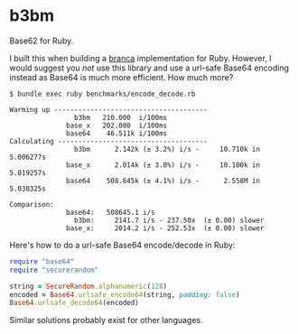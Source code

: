 # b3bm

Base62 for Ruby.

I built this when building a [branca](https://branca.io) implementation for Ruby. However, I would suggest you *not* use
this library and use a url-safe Base64 encoding instead as Base64 is much more efficient. How much more?

```
$ bundle exec ruby benchmarks/encode_decode.rb

Warming up --------------------------------------
                b3bm   210.000  i/100ms
              base_x   202.000  i/100ms
              base64    46.511k i/100ms
Calculating -------------------------------------
                b3bm      2.142k (± 3.2%) i/s -     10.710k in   5.006277s
              base_x      2.014k (± 3.0%) i/s -     10.100k in   5.019257s
              base64    508.645k (± 4.1%) i/s -      2.558M in   5.038325s

Comparison:
              base64:   508645.1 i/s
                b3bm:     2141.7 i/s - 237.50x  (± 0.00) slower
              base_x:     2014.2 i/s - 252.53x  (± 0.00) slower
```

Here's how to do a url-safe Base64 encode/decode in Ruby:

```ruby
require "base64"
require "securerandom"

string = SecureRandom.alphanumeric(128)
encoded = Base64.urlsafe_encode64(string, padding: false)
Base64.urlsafe_decode64(encoded)
```

Similar solutions probably exist for other languages.
